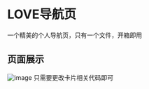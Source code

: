 # LOVE导航页
一个精美的个人导航页，只有一个文件，开箱即用
## 页面展示
![image](https://github.com/kang-ai890/LOVE-/assets/84303169/0919c2cc-5b35-4095-be32-f971811cf12b)
只需要更改卡片相关代码即可
